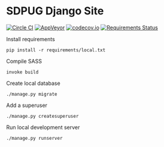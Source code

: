 # SDPUG Django Site

[![Circle CI](https://circleci.com/gh/pythonsd/pythonsd-django/tree/master.svg?style=shield)](https://circleci.com/gh/pythonsd/pythonsd-django/tree/master)
[![AppVeyor](https://ci.appveyor.com/api/projects/status/6u1mssp3co57mi0g/branch/master?svg=true)](https://ci.appveyor.com/project/macro1/pythonsd-django/branch/master)
[![codecov.io](https://codecov.io/github/pythonsd/pythonsd-django/coverage.svg?branch=master)](https://codecov.io/github/pythonsd/pythonsd-django?branch=master)
[![Requirements Status](https://requires.io/github/pythonsd/pythonsd-django/requirements.svg?branch=upgrade-requirements)](https://requires.io/github/pythonsd/pythonsd-django/requirements/?branch=upgrade-requirements)

Install requirements
```shell
pip install -r requirements/local.txt
```

Compile SASS
```shell
invoke build
```

Create local database
```shell
./manage.py migrate
```

Add a superuser
```shell
./manage.py createsuperuser
```

Run local development server
```shell
./manage.py runserver
```

